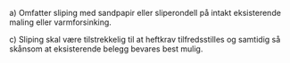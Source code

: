 a) Omfatter sliping med sandpapir eller sliperondell på intakt eksisterende maling eller varmforsinking.

c) Sliping skal være tilstrekkelig til at heftkrav tilfredsstilles og samtidig så skånsom at eksisterende belegg bevares best mulig.

